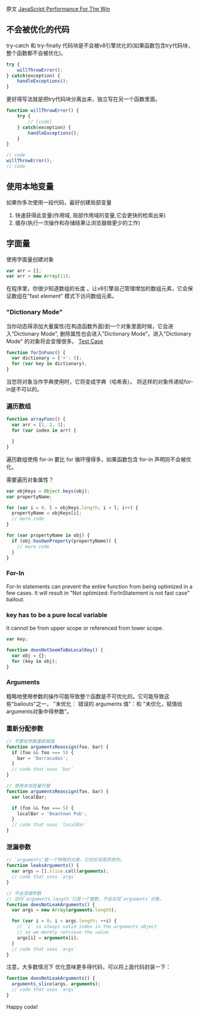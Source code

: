 原文 [JavaScript Performance For The Win](https://dockyard.com/blog/2014/09/22/javascript-performance-for-the-win)  
## 不会被优化的代码 

try-catch 和 try-finally 代码块是不会被v8引擎优化的(如果函数包含try代码块，整个函数都不会被优化)。

```javascript
try {
    willThrowError();
} catch(exception) {
    handleExceptions();
}
```
更好得写法就是把try代码块分离出来，独立写在另一个函数里面。


```javascript
function willThrowError() {
    try {
        // [code]
    } catch(exception) {
        handleExceptions();
    }
}

// code
willThrowError();
// code
```
## 使用本地变量
如果你多次使用一段代码，最好创建局部变量  
1. 快速获得此变量(作用域, 局部作用域的变量,它会更快的检索出来)  
2. 缓存(执行一次操作和存储结果让浏览器做更少的工作)

## 字面量

使用字面量创建对象

```javascript
var arr = [];
var arr = new Array(11);

```
在程序里，你很少知道数组的长度
。让v8引擎自己管理增加的数组元素，它会保证数组在"fast element" 模式下访问数组元素。

### "Dictionary Mode"  
当你动态得添加大量属性(在构造函数外面)到一个对象里面时候，它会进入"Dictionary Mode", 删除属性也会进入"Dictionary Mode"。进入"Dictionary Mode" 的对象将会变慢很多。
[Test Case](https://jsperf.com/test-dictionary-mode)


```javascript
function forInFunc() {
  var dictionary = {'+': 5};
  for (var key in dictionary);
}
```
当您将对象当作字典使用时，它将变成字典（哈希表）。 将这样的对象传递给for-in是不可以的。

### 遍历数组

```javascript
function arrayFunc() {
  var arr = [1, 2, 3];
  for (var index in arr) {

  }
}
```
遍历数组使用 for-in 要比 for 循环慢得多，如果函数包含 for-in 声明则不会被优化。

需要遍历对象属性？

```javascript
var objKeys = Object.keys(obj);
var propertyName;

for (var i = 0, l = objKeys.length; i < l; i++) {
  propertyName = objKeys[i];
  // more code
}

for (var propertyName in obj) {
  if (obj.hasOwnProperty(propertyName)) {
    // more code
  }
}
```
### For-In

For-In statements can prevent the entire function from being optimized in a few cases. It will result in "Not optimized: ForInStatement is not fast case" bailout.

### key has to be a pure local variable

It cannot be from upper scope or referenced from lower scope.

```javascript
var key;

function doesNotSeemToBeLocalKey() {
  var obj = {};
  for (key in obj);
}
```

### Arguments
粗略地使用参数的操作可能导致整个函数是不可优化的。它可能导致这些"bailouts"之一， "未优化： 错误的 arguments 值"：和 "未优化，赋值给arguments对象中得参数"。

### 重新分配参数

```javascript
// 不要给参数重新赋值
function argumentsReassign(foo, bar) {
  if (foo && foo === 5) {
    bar = 'Barracudas';
  }
  // code that uses `bar`
}

// 使用本地变量代替
function argumentsReassign(foo, bar) {
  var localBar;

  if (foo && foo === 5) {
    localBar = 'Beantown Pub';
  }
  // code that uses `localBar`
}
```
### 泄漏参数

```javascript
// `arguments'是一个特殊的对象，它的实现是昂贵的。
function leaksArguments() {
  var args = [].slice.call(arguments);
  // code that uses `args`
}

// 不会泄漏参数
// 访问`arguments.length`只是一个整数，不会实现`arguments`对象。
function doesNotLeakArguments() {
  var args = new Array(arguments.length);

  for (var i = 0; i < args.length; ++i) {
    // `i` is always valid index in the arguments object
    // so we merely retrieve the value
    args[i] = arguments[i];
  }
  // code that uses `args`
}
```
注意，大多数情况下 优化意味更多得代码，可以将上面代码封装一下：

```javascript
function doesNotLeakArguments() {
  arguments_slice(args, arguments);
  // code that uses `args`
}
```
Happy code!
